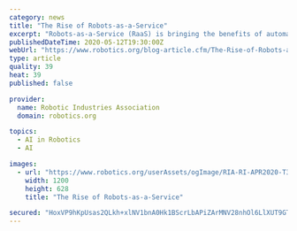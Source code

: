 ```yaml
---
category: news
title: "The Rise of Robots-as-a-Service"
excerpt: "Robots-as-a-Service (RaaS) is bringing the benefits of automation to small business. Visit the Robotics.org blog to learn more."
publishedDateTime: 2020-05-12T19:30:00Z
webUrl: "https://www.robotics.org/blog-article.cfm/The-Rise-of-Robots-as-a-Service/259"
type: article
quality: 39
heat: 39
published: false

provider:
  name: Robotic Industries Association
  domain: robotics.org

topics:
  - AI in Robotics
  - AI

images:
  - url: "https://www.robotics.org/userAssets/ogImage/RIA-RI-APR2020-T3-908154328-FBLI2.jpg"
    width: 1200
    height: 628
    title: "The Rise of Robots-as-a-Service"

secured: "HoxVP9hKpUsas2QLkh+xlNV1bnA0Hk1BScrLbAPiZArMNV28nhOl6LlXUT9GTgaeuMZdEMq/PJ9q2VplgQl8DAi454zrDZcffvowKOvRe2iBWdBedmb0RQcAd0IwevC7bKVEeW+MXV6rQh0wOt0s/uv4wQ5+xsVeC9yQdMq6nSjRg3uPkRP5rwWZXpgJxVR/uiCBxu4C2stYoZn0xbx77kbLxjKSXso0RlQoH3wYR01wPFnUapss1nTT0r3Py/Zj0b6Gpk6piW3RYVj4JzdXAElVE7kOA8PIVm6IbZnJwBuvMrKoINKIVQyklLlI6rQ1ofMbwTfI6MEyQpU1975eQ5RibOhxh7D7y51DGHOGhj1XXtJl3JQc3Yi9hk0XVkCpv44OAiuIJvjsNG4dq5E1rZWpc1+b3VezO1v5SmV5q/mjrCArfvxvpziJh8E1N0KIEQIKqmkzitvNH5PlHlEOQnlLbcv/BDiKeUC+ueJl1OI=;BkYGVYRrLtRzd2KS0Ebz0w=="
---
```


